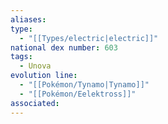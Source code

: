 ```yaml
---
aliases: 
type:
  - "[[Types/electric|electric]]"
national dex number: 603
tags:
  - Unova
evolution line:
  - "[[Pokémon/Tynamo|Tynamo]]"
  - "[[Pokémon/Eelektross]]"
associated: 
---
```

